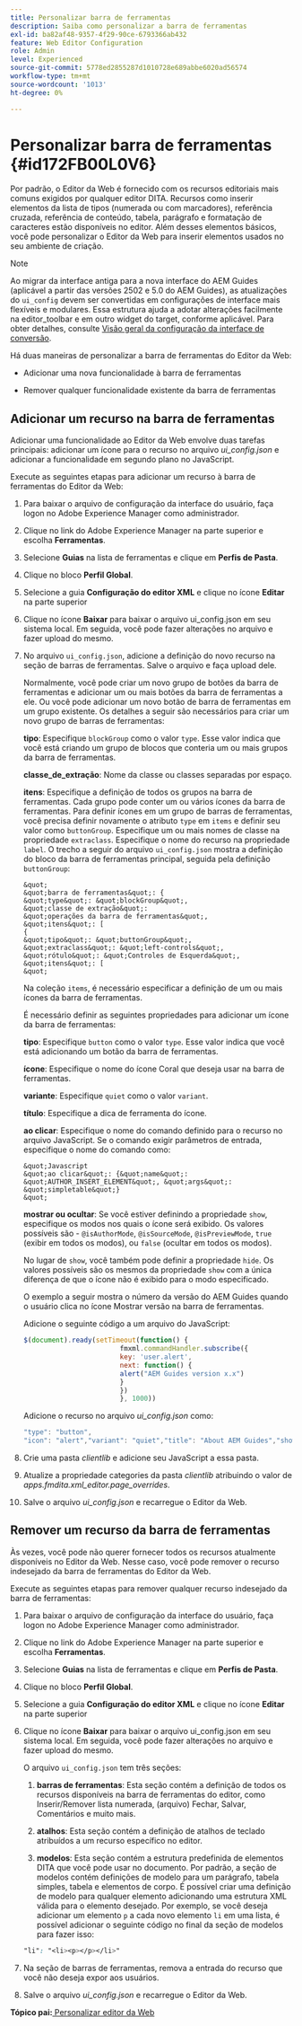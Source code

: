 ```yaml
---
title: Personalizar barra de ferramentas
description: Saiba como personalizar a barra de ferramentas
exl-id: ba82af48-9357-4f29-90ce-6793366ab432
feature: Web Editor Configuration
role: Admin
level: Experienced
source-git-commit: 5778ed2855287d1010728e689abbe6020ad56574
workflow-type: tm+mt
source-wordcount: '1013'
ht-degree: 0%

---
```


# Personalizar barra de ferramentas {#id172FB00L0V6}

Por padrão, o Editor da Web é fornecido com os recursos editoriais mais comuns exigidos por qualquer editor DITA. Recursos como inserir elementos da lista de tipos \(numerada ou com marcadores\), referência cruzada, referência de conteúdo, tabela, parágrafo e formatação de caracteres estão disponíveis no editor. Além desses elementos básicos, você pode personalizar o Editor da Web para inserir elementos usados no seu ambiente de criação.

>[!NOTE]
>
> Ao migrar da interface antiga para a nova interface do AEM Guides (aplicável a partir das versões 2502 e 5.0 do AEM Guides), as atualizações do `ui_config` devem ser convertidas em configurações de interface mais flexíveis e modulares. Essa estrutura ajuda a adotar alterações facilmente na editor_toolbar e em outro widget do target, conforme aplicável. Para obter detalhes, consulte [Visão geral da configuração da interface de conversão](https://experienceleague.adobe.com/en/docs/experience-manager-guides-learn/videos/advanced-user-guide/conver-ui-config).

Há duas maneiras de personalizar a barra de ferramentas do Editor da Web:

- Adicionar uma nova funcionalidade à barra de ferramentas

- Remover qualquer funcionalidade existente da barra de ferramentas


## Adicionar um recurso na barra de ferramentas

Adicionar uma funcionalidade ao Editor da Web envolve duas tarefas principais: adicionar um ícone para o recurso no arquivo *ui\_config.json* e adicionar a funcionalidade em segundo plano no JavaScript.

Execute as seguintes etapas para adicionar um recurso à barra de ferramentas do Editor da Web:

1. Para baixar o arquivo de configuração da interface do usuário, faça logon no Adobe Experience Manager como administrador.

1. Clique no link do Adobe Experience Manager na parte superior e escolha **Ferramentas**.
1. Selecione **Guias** na lista de ferramentas e clique em **Perfis de Pasta**.
1. Clique no bloco **Perfil Global**.
1. Selecione a guia **Configuração do editor XML** e clique no ícone **Editar** na parte superior
1. Clique no ícone **Baixar** para baixar o arquivo ui\_config.json em seu sistema local. Em seguida, você pode fazer alterações no arquivo e fazer upload do mesmo.
1. No arquivo `ui_config.json`, adicione a definição do novo recurso na seção de barras de ferramentas. Salve o arquivo e faça upload dele.

   Normalmente, você pode criar um novo grupo de botões da barra de ferramentas e adicionar um ou mais botões da barra de ferramentas a ele. Ou você pode adicionar um novo botão de barra de ferramentas em um grupo existente. Os detalhes a seguir são necessários para criar um novo grupo de barras de ferramentas:

   **tipo**:   Especifique `blockGroup` como o valor `type`. Esse valor indica que você está criando um grupo de blocos que conteria um ou mais grupos da barra de ferramentas.

   **classe_de_extração**:   Nome da classe ou classes separadas por espaço.

   **itens**:   Especifique a definição de todos os grupos na barra de ferramentas. Cada grupo pode conter um ou vários ícones da barra de ferramentas. Para definir ícones em um grupo de barras de ferramentas, você precisa definir novamente o atributo `type` em `items` e definir seu valor como `buttonGroup`. Especifique um ou mais nomes de classe na propriedade `extraclass`. Especifique o nome do recurso na propriedade `label`. O trecho a seguir do arquivo `ui_config.json` mostra a definição do bloco da barra de ferramentas principal, seguida pela definição `buttonGroup`:

       &quot;
       &quot;barra de ferramentas&quot;: {
       &quot;type&quot;: &quot;blockGroup&quot;,
       &quot;classe de extração&quot;:
       &quot;operações da barra de ferramentas&quot;,
       &quot;itens&quot;: [
       {
       &quot;tipo&quot;: &quot;buttonGroup&quot;,
       &quot;extraclass&quot;: &quot;left-controls&quot;,
       &quot;rótulo&quot;: &quot;Controles de Esquerda&quot;,
       &quot;itens&quot;: [
       &quot;
   
   Na coleção `items`, é necessário especificar a definição de um ou mais ícones da barra de ferramentas.

   É necessário definir as seguintes propriedades para adicionar um ícone da barra de ferramentas:

   **tipo**:   Especifique `button` como o valor `type`. Esse valor indica que você está adicionando um botão da barra de ferramentas.

   **ícone**:   Especifique o nome do ícone Coral que deseja usar na barra de ferramentas.

   **variante**:   Especifique `quiet` como o valor `variant`.

   **título**:   Especifique a dica de ferramenta do ícone.

   **ao clicar**:   Especifique o nome do comando definido para o recurso no arquivo JavaScript. Se o comando exigir parâmetros de entrada, especifique o nome do comando como:

       &quot;Javascript
       &quot;ao clicar&quot;: {&quot;name&quot;: &quot;AUTHOR_INSERT_ELEMENT&quot;, &quot;args&quot;: &quot;simpletable&quot;}
       &quot;
   
   **mostrar ou ocultar**:   Se você estiver definindo a propriedade `show`, especifique os modos nos quais o ícone será exibido. Os valores possíveis são - `@isAuthorMode`, `@isSourceMode`, `@isPreviewMode`, `true` \(exibir em todos os modos\), ou `false` \(ocultar em todos os modos\).

   No lugar de `show`, você também pode definir a propriedade `hide`. Os valores possíveis são os mesmos da propriedade `show` com a única diferença de que o ícone não é exibido para o modo especificado.

   O exemplo a seguir mostra o número da versão do AEM Guides quando o usuário clica no ícone Mostrar versão na barra de ferramentas.

   Adicione o seguinte código a um arquivo do JavaScript:

   ```Javascript
   $(document).ready(setTimeout(function() {
                           fmxml.commandHandler.subscribe({
                           key: 'user.alert',
                           next: function() {
                           alert("AEM Guides version x.x")
                           }
                           })
                           }, 1000))
   ```

   Adicione o recurso no arquivo *ui\_config.json* como:

   ```Javascript
   "type": "button",
   "icon": "alert","variant": "quiet","title": "About AEM Guides","show": "true","on-click": "user.alert"
   ```

1. Crie uma pasta *clientlib* e adicione seu JavaScript a essa pasta.

1. Atualize a propriedade categories da pasta *clientlib* atribuindo o valor de *apps.fmdita.xml\_editor.page\_overrides*.

1. Salve o arquivo *ui\_config.json* e recarregue o Editor da Web.


## Remover um recurso da barra de ferramentas

Às vezes, você pode não querer fornecer todos os recursos atualmente disponíveis no Editor da Web. Nesse caso, você pode remover o recurso indesejado da barra de ferramentas do Editor da Web.

Execute as seguintes etapas para remover qualquer recurso indesejado da barra de ferramentas:

1. Para baixar o arquivo de configuração da interface do usuário, faça logon no Adobe Experience Manager como administrador.

1. Clique no link do Adobe Experience Manager na parte superior e escolha **Ferramentas**.
1. Selecione **Guias** na lista de ferramentas e clique em **Perfis de Pasta**.
1. Clique no bloco **Perfil Global**.
1. Selecione a guia **Configuração do editor XML** e clique no ícone **Editar** na parte superior
1. Clique no ícone **Baixar** para baixar o arquivo ui\_config.json em seu sistema local. Em seguida, você pode fazer alterações no arquivo e fazer upload do mesmo.

   O arquivo `ui_config.json` tem três seções:

   1. **barras de ferramentas**:   Esta seção contém a definição de todos os recursos disponíveis na barra de ferramentas do editor, como Inserir/Remover lista numerada, \(arquivo\) Fechar, Salvar, Comentários e muito mais.

   1. **atalhos**:   Esta seção contém a definição de atalhos de teclado atribuídos a um recurso específico no editor.

   1. **modelos**:   Esta seção contém a estrutura predefinida de elementos DITA que você pode usar no documento. Por padrão, a seção de modelos contém definições de modelo para um parágrafo, tabela simples, tabela e elementos de corpo. É possível criar uma definição de modelo para qualquer elemento adicionando uma estrutura XML válida para o elemento desejado. Por exemplo, se você deseja adicionar um elemento `p` a cada novo elemento `li` em uma lista, é possível adicionar o seguinte código no final da seção de modelos para fazer isso:

   ```css
   "li": "<li><p></p></li>"
   ```

1. Na seção de barras de ferramentas, remova a entrada do recurso que você não deseja expor aos usuários.

1. Salve o arquivo *ui\_config.json* e recarregue o Editor da Web.


**Tópico pai:**[ Personalizar editor da Web](conf-web-editor.md)
